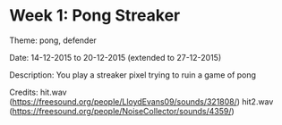 Week 1: Pong Streaker
====================

Theme:
pong, defender

Date:
14-12-2015 to 20-12-2015 (extended to 27-12-2015)

Description:
You play a streaker pixel trying to ruin a game of pong

Credits:
hit.wav (https://freesound.org/people/LloydEvans09/sounds/321808/)
hit2.wav (https://freesound.org/people/NoiseCollector/sounds/4359/)
